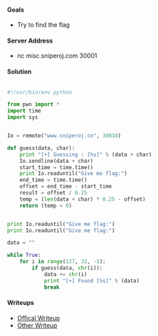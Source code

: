 #### Goals
 * Try to find the flag

#### Server Address
 * nc misc.sniperoj.com 30001

#### Solution
```python

#!/usr/bin/env python

from pwn import *
import time
import sys


Io = remote("www.sniperoj.cn", 30018)

def guess(data, char):
    print "[+] Guessing : [%s]" % (data + char)
    Io.sendline(data + char)
    start_time = time.time()
    print Io.readuntil("Give me flag:")
    end_time = time.time()
    offset = end_time - start_time
    result = offset / 0.25
    temp = (len(data + char) * 0.25 - offset)
    return (temp < 0)


print Io.readuntil("Give me flag:")
print Io.readuntil("Give me flag:")

data = ""

while True:
    for i in range(127, 32, -1):
        if guess(data, chr(i)):
            data += chr(i)
            print "[+] Found [%s]" % (data)
            break
```

#### Writeups
 * [Offical Writeup]()
 * [Other Writeup]()

